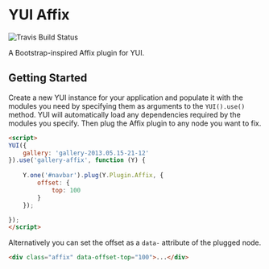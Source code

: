 YUI Affix
===========

![Travis Build Status](https://api.travis-ci.org/juandopazo/yui3-affix.png)

A Bootstrap-inspired Affix plugin for YUI.

Getting Started
---------------

Create a new YUI instance for your application and populate it with the modules you need by specifying them as arguments to the `YUI().use()` method. YUI will automatically load any dependencies required by the modules you specify. Then plug the Affix plugin to any node you want to fix.

```html
<script>
YUI({
    gallery: 'gallery-2013.05.15-21-12'
}).use('gallery-affix', function (Y) {
    
    Y.one('#navbar').plug(Y.Plugin.Affix, {
        offset: {
            top: 100
        }
    });

});
</script>
```

Alternatively you can set the offset as a `data-` attribute of the plugged node.

```html
<div class="affix" data-offset-top="100">...</div>
```
